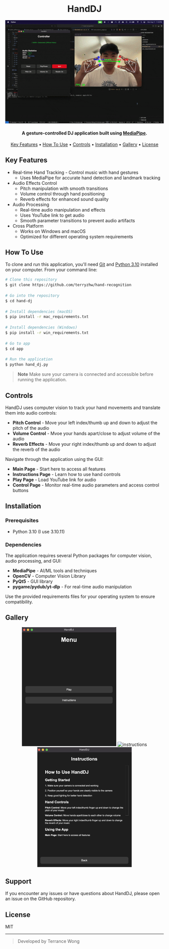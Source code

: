 <h1 align="center">
  <br>
  HandDJ
  <br>
</h1>

<p align="center">
  <img src="assets/demo.gif" alt="HandDJ Demo" width="600">
</p>

<h4 align="center">A gesture-controlled DJ application built using <a href="https://mediapipe.dev/" target="_blank">MediaPipe</a>.</h4>



<p align="center">
  <a href="#key-features">Key Features</a> •
  <a href="#how-to-use">How To Use</a> •
  <a href="#controls">Controls</a> •
  <a href="#installation">Installation</a> •
  <a href="#gallery">Gallery</a> •
  <a href="#license">License</a>
</p>

## Key Features

* Real-time Hand Tracking - Control music with hand gestures
  - Uses MediaPipe for accurate hand detection and landmark tracking
* Audio Effects Control
  - Pitch manipulation with smooth transitions
  - Volume control through hand positioning
  - Reverb effects for enhanced sound quality
* Audio Processing
  - Real-time audio manipulation and effects
  - Uses YouTube link to get audio
  - Smooth parameter transitions to prevent audio artifacts
* Cross Platform
  - Works on Windows and macOS
  - Optimized for different operating system requirements

## How To Use

To clone and run this application, you'll need [Git](https://git-scm.com) and [Python 3.10](https://python.org) installed on your computer. From your command line:

```bash
# Clone this repository
$ git clone https://github.com/terryzhw/hand-recognition

# Go into the repository
$ cd hand-dj

# Install dependencies (macOS)
$ pip install -r mac_requirements.txt

# Install dependencies (Windows)
$ pip install -r win_requirements.txt

# Go to app 
$ cd app

# Run the application
$ python hand_dj.py
```

> **Note**
> Make sure your camera is connected and accessible before running the application.

## Controls

HandDJ uses computer vision to track your hand movements and translate them into audio controls:

* **Pitch Control** - Move your left index/thumb up and down to adjust the pitch of the audio
* **Volume Control** - Mvoe your hands apart/close to adjust volume of the audio
* **Reverb Effects** - Move your right index/thumb up and down to adjust the reverb of the audio

Navigate through the application using the GUI:
- **Main Page** - Start here to access all features
- **Instructions Page** - Learn how to use hand controls
- **Play Page** - Load YouTube link for audio
- **Control Page** - Monitor real-time audio parameters and access control buttons

## Installation

### Prerequisites

- Python 3.10 (I use 3.10.11)

### Dependencies

The application requires several Python packages for computer vision, audio processing, and GUI:

- **MediaPipe** - AI/ML tools and techniques
- **OpenCV** - Computer Vision Library
- **PyQt5** - GUI library
- **pygame/pydub/yt-dlp** - For real-time audio manipulation

Use the provided requirements files for your operating system to ensure compatibility.

## Gallery

<p align="center">
  <img src="assets/menu.png" alt="play" width="300">
  <img src="assets/instruction.png" alt="instructions" width="300">
  <img src="assets/play.png" alt="play" width="300">
</p>

## Support

If you encounter any issues or have questions about HandDJ, please open an issue on the GitHub repository.

## License

MIT

---

> Developed by Terrance Wong
